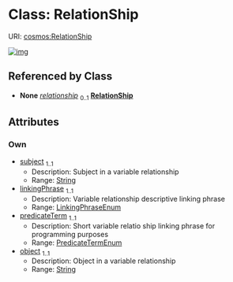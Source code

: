 
# Class: RelationShip




URI: [cosmos:RelationShip](https://www.cdisc.org/cosmos/1-0RelationShip)


[![img](https://yuml.me/diagram/nofunky;dir:TB/class/[SDTMVariable]++-%20relationship%200..1>[RelationShip&#124;subject:string;linkingPhrase:LinkingPhraseEnum;predicateTerm:PredicateTermEnum;object:string],[SDTMVariable])](https://yuml.me/diagram/nofunky;dir:TB/class/[SDTMVariable]++-%20relationship%200..1>[RelationShip&#124;subject:string;linkingPhrase:LinkingPhraseEnum;predicateTerm:PredicateTermEnum;object:string],[SDTMVariable])

## Referenced by Class

 *  **None** *[relationship](relationship.md)*  <sub>0..1</sub>  **[RelationShip](RelationShip.md)**

## Attributes


### Own

 * [subject](subject.md)  <sub>1..1</sub>
     * Description: Subject in a variable relationship
     * Range: [String](types/String.md)
 * [linkingPhrase](linkingPhrase.md)  <sub>1..1</sub>
     * Description: Variable relationship descriptive linking phrase
     * Range: [LinkingPhraseEnum](LinkingPhraseEnum.md)
 * [predicateTerm](predicateTerm.md)  <sub>1..1</sub>
     * Description: Short variable relatio ship linking phrase for programming purposes
     * Range: [PredicateTermEnum](PredicateTermEnum.md)
 * [object](object.md)  <sub>1..1</sub>
     * Description: Object in a variable relationship
     * Range: [String](types/String.md)
